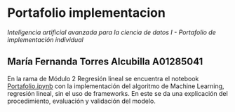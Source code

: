 # Portafolio implementacion
*Inteligencia artificial avanzada para la ciencia de datos I - Portafolio de implementación individual*
## María Fernanda Torres Alcubilla A01285041

En la rama de Módulo 2 Regresión lineal se encuentra el notebook [Portafolio.ipynb](Portafolio.ipynb) con la implementación del algoritmo de Machine Learning, regresión lineal, sin el uso de frameworks. En este se da una explicación del procedimiento, evaluación y validación del modelo. 
